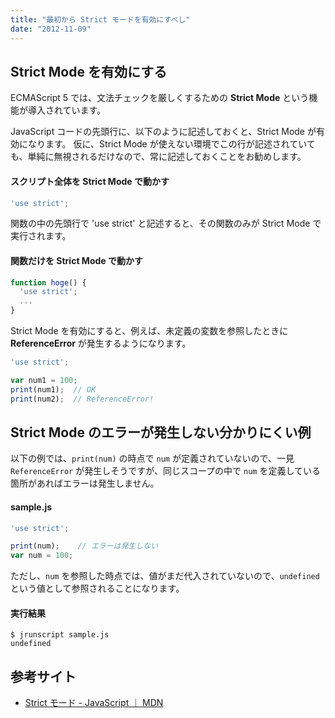 ```yaml
---
title: "最初から Strict モードを有効にすべし"
date: "2012-11-09"
---
```


Strict Mode を有効にする
----
ECMAScript 5 では、文法チェックを厳しくするための **Strict Mode** という機能が導入されています。

JavaScript コードの先頭行に、以下のように記述しておくと、Strict Mode が有効になります。
仮に、Strict Mode が使えない環境でこの行が記述されていても、単純に無視されるだけなので、常に記述しておくことをお勧めします。

#### スクリプト全体を Strict Mode で動かす

```javascript
'use strict';
```

関数の中の先頭行で 'use strict' と記述すると、その関数のみが Strict Mode で実行されます。

#### 関数だけを Strict Mode で動かす

```javascript
function hoge() {
  'use strict';
  ...
}
```

Strict Mode を有効にすると、例えば、未定義の変数を参照したときに **ReferenceError** が発生するようになります。

```javascript
'use strict';

var num1 = 100;
print(num1);  // OK
print(num2);  // ReferenceError!
```

Strict Mode のエラーが発生しない分かりにくい例
----

以下の例では、`print(num)` の時点で `num` が定義されていないので、一見 `ReferenceError` が発生しそうですが、同じスコープの中で `num` を定義している箇所があればエラーは発生しません。

#### sample.js

```javascript
'use strict';

print(num);    // エラーは発生しない
var num = 100;
```

ただし、`num` を参照した時点では、値がまだ代入されていないので、`undefined` という値として参照されることになります。

#### 実行結果

```
$ jrunscript sample.js
undefined
```

参考サイト
----

* [Strict モード - JavaScript ｜ MDN](https://developer.mozilla.org/ja/docs/Web/JavaScript/Strict_mode)

